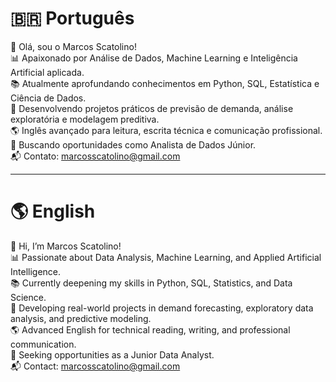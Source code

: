 # 🇧🇷 Português

👋 Olá, sou o Marcos Scatolino!  
📊 Apaixonado por Análise de Dados, Machine Learning e Inteligência Artificial aplicada.  
📚 Atualmente aprofundando conhecimentos em Python, SQL, Estatística e Ciência de Dados.  
🚀 Desenvolvendo projetos práticos de previsão de demanda, análise exploratória e modelagem preditiva.  
🌎 Inglês avançado para leitura, escrita técnica e comunicação profissional.  
🎯 Buscando oportunidades como Analista de Dados Júnior.  
📬 Contato: marcosscatolino@gmail.com

---

# 🌎 English

👋 Hi, I’m Marcos Scatolino!  
📊 Passionate about Data Analysis, Machine Learning, and Applied Artificial Intelligence.  
📚 Currently deepening my skills in Python, SQL, Statistics, and Data Science.  
🚀 Developing real-world projects in demand forecasting, exploratory data analysis, and predictive modeling.  
🌎 Advanced English for technical reading, writing, and professional communication.  
🎯 Seeking opportunities as a Junior Data Analyst.  
📬 Contact: marcosscatolino@gmail.com
